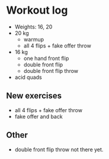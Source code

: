 # Workout log

- Weights: 16, 20
- 20 kg
  - warmup
  - all 4 flips + fake offer throw
- 16 kg
  - one hand front flip 
  - double front flip
  - double front flip throw
- acid quads

## New exercises

- all 4 flips + fake offer throw
- fake offer and back

## Other

- double front flip throw not there yet.

